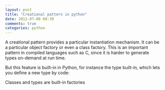 ```yaml
---
layout: post
title: "Creational pattern in python"
date: 2012-07-08 00:39
comments: true
categories: python
---
```


A creational pattern provides a particular instantiation mechanism. It can be a particular object factory or even a class factory. This is an important pattern in compiled languages such as C, since it is harder to generate types on-demand at run time.


But this feature is built-in in Python, for instance the type built-in, which lets you define a new type by code:


Classes and types are built-in factories

